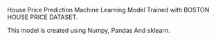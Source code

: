 House Price Prediction Machine Learning Model Trained with BOSTON HOUSE PRICE DATASET.

This model is created using Numpy, Pandas And sklearn.
